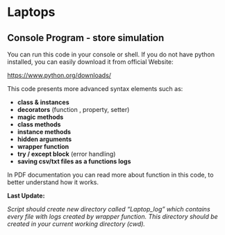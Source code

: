 ﻿# Laptops

## Console Program - store simulation

You can run this code in your console or shell. If you do not have python installed, you can easily download it from official Website:

https://www.python.org/downloads/


This code presents more advanced syntax elements such as:
* **class & instances**
* **decorators** (function , property, setter)
* **magic methods**
* **class methods**
* **instance methods**
* **hidden arguments**
* **wrapper function**
* **try / except block** (error handling)
* **saving csv/txt files as a functions logs**

In PDF documentation you can read more about function in this code, to better understand how it works.

**Last Update:**

*Script should create new directory called “Laptop_log” which contains every file with logs created by wrapper function. This directory should be created in your current working directory (cwd).*
